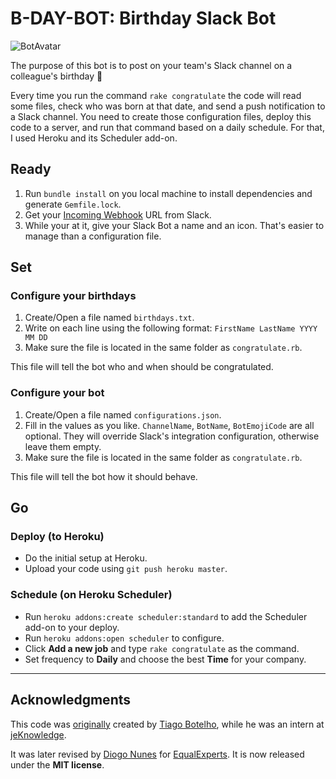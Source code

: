 # B-DAY-BOT: Birthday Slack Bot

![BotAvatar](https://i1.wp.com/www.diogonunes.com/blog/wp-content/uploads/2016/06/work-birthday-slack-bot.png?w=600)

The purpose of this bot is to post on your team's Slack channel on a colleague's birthday 🎂

Every time you run the command `rake congratulate` the code will read some files, check who was born at that date, and send a push notification to a Slack channel. You need to create those configuration files, deploy this code to a server, and run that command based on a daily schedule. For that, I used Heroku and its Scheduler add-on.

## Ready

1. Run `bundle install` on you local machine to install dependencies and generate `Gemfile.lock`.
2. Get your [Incoming Webhook](https://api.slack.com/incoming-webhooks) URL from Slack.
3. While your at it, give your Slack Bot a name and an icon. That's easier to manage than a configuration file.

## Set

### Configure your birthdays

1. Create/Open a file named `birthdays.txt`.
2. Write on each line using the following format: `FirstName LastName YYYY MM DD`
3. Make sure the file is located in the same folder as `congratulate.rb`.

This file will tell the bot who and when should be congratulated.

### Configure your bot

1. Create/Open a file named `configurations.json`.
2. Fill in the values as you like. `ChannelName`, `BotName`, `BotEmojiCode` are all optional. They will override Slack's integration configuration, otherwise leave them empty.
3. Make sure the file is located in the same folder as `congratulate.rb`.

This file will tell the bot how it should behave.

## Go

### Deploy (to Heroku)

- Do the initial setup at Heroku.
- Upload your code using `git push heroku master`.

### Schedule (on Heroku Scheduler)

- Run `heroku addons:create scheduler:standard` to add the Scheduler add-on to your deploy.
- Run `heroku addons:open scheduler` to configure.
- Click **Add a new job** and type `rake congratulate` as the command.
- Set frequency to **Daily** and choose the best **Time** for your company.

---

## Acknowledgments

This code was [originally](https://github.com/jeKnowledge/birthday-bot) created by [Tiago Botelho](https://github.com/tiagonbotelho), while he was an intern at [jeKnowledge](http://jeknowledge.pt/).

It was later revised by [Diogo Nunes](http://www.diogonunes.com/)  for [EqualExperts](https://www.equalexperts.com/). It is now released under the **MIT license**.
